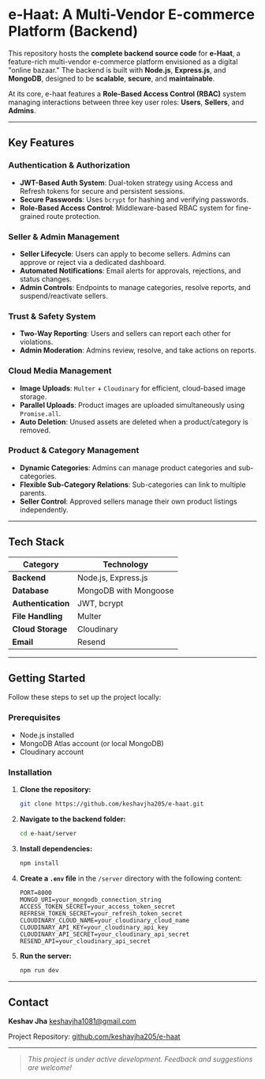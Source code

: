 #  e-Haat: A Multi-Vendor E-commerce Platform (Backend)

This repository hosts the **complete backend source code** for **e-Haat**, a feature-rich multi-vendor e-commerce platform envisioned as a digital "online bazaar." The backend is built with **Node.js**, **Express.js**, and **MongoDB**, designed to be **scalable**, **secure**, and **maintainable**.

At its core, e-haat features a **Role-Based Access Control (RBAC)** system managing interactions between three key user roles: **Users**, **Sellers**, and **Admins**.

---

##  Key Features

###  Authentication & Authorization

* **JWT-Based Auth System**: Dual-token strategy using Access and Refresh tokens for secure and persistent sessions.
* **Secure Passwords**: Uses `bcrypt` for hashing and verifying passwords.
* **Role-Based Access Control**: Middleware-based RBAC system for fine-grained route protection.

###  Seller & Admin Management

* **Seller Lifecycle**: Users can apply to become sellers. Admins can approve or reject via a dedicated dashboard.
* **Automated Notifications**: Email alerts for approvals, rejections, and status changes.
* **Admin Controls**: Endpoints to manage categories, resolve reports, and suspend/reactivate sellers.

###  Trust & Safety System

* **Two-Way Reporting**: Users and sellers can report each other for violations.
* **Admin Moderation**: Admins review, resolve, and take actions on reports.

###  Cloud Media Management

* **Image Uploads**: `Multer` + `Cloudinary` for efficient, cloud-based image storage.
* **Parallel Uploads**: Product images are uploaded simultaneously using `Promise.all`.
* **Auto Deletion**: Unused assets are deleted when a product/category is removed.

###  Product & Category Management

* **Dynamic Categories**: Admins can manage product categories and sub-categories.
* **Flexible Sub-Category Relations**: Sub-categories can link to multiple parents.
* **Seller Control**: Approved sellers manage their own product listings independently.

---

##  Tech Stack

| Category           | Technology                      |
| ------------------ | ------------------------------- |
| **Backend**        | Node.js, Express.js             |
| **Database**       | MongoDB with Mongoose           |
| **Authentication** | JWT, bcrypt                     |
| **File Handling**  | Multer                          |
| **Cloud Storage**  | Cloudinary                      |
| **Email**          | Resend                          |

---

##  Getting Started

Follow these steps to set up the project locally:

###  Prerequisites

* Node.js installed
* MongoDB Atlas account (or local MongoDB)
* Cloudinary account

###  Installation

1. **Clone the repository:**

   ```bash
   git clone https://github.com/keshavjha205/e-haat.git
   ```

2. **Navigate to the backend folder:**

   ```bash
   cd e-haat/server
   ```

3. **Install dependencies:**

   ```bash
   npm install
   ```

4. **Create a `.env` file** in the `/server` directory with the following content:

   ```env
   PORT=8000
   MONGO_URI=your_mongodb_connection_string
   ACCESS_TOKEN_SECRET=your_access_token_secret
   REFRESH_TOKEN_SECRET=your_refresh_token_secret
   CLOUDINARY_CLOUD_NAME=your_cloudinary_cloud_name
   CLOUDINARY_API_KEY=your_cloudinary_api_key
   CLOUDINARY_API_SECRET=your_cloudinary_api_secret
   RESEND_API=your_cloudinary_api_secret
   ```

5. **Run the server:**

   ```bash
   npm run dev
   ```

---

##  Contact

**Keshav Jha**
 [keshavjha1081@gmail.com](mailto:keshavjha1081@gmail.com)

 Project Repository: [github.com/keshavjha205/e-haat](https://github.com/keshavjha205/e-haat)

---

>  *This project is under active development. Feedback and suggestions are welcome!*

